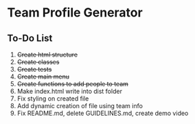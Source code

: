 # Team Profile Generator

## To-Do List
1. ~~Create html structure~~
2. ~~Create classes~~
3. ~~Create tests~~
4. ~~Create main menu~~
5. ~~Create functions to add people to team~~
6. Make index.html write into dist folder
7. Fix styling on created file
8. Add dynamic creation of file using team info
9. Fix README.md, delete GUIDELINES.md, create demo video